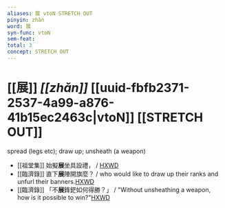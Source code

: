 ```yaml
---
aliases: 展 vtoN STRETCH OUT
pinyin: zhǎn
word: 展
syn-func: vtoN
sem-feat: 
total: 3
concept: STRETCH OUT 
---
```

# [[展]] *[[zhǎn]]*  [[uuid-fbfb2371-2537-4a99-a876-41b15ec2463c|vtoN]] [[STRETCH OUT]]
spread (legs etc); draw up; unsheath (a weapon)
 - [[祖堂集]] 始擬**展**坐具設禮， / [HXWD](https://hxwd.org/textview.html?location=KR6q0002_Yan_007-2089a.33)
 - [[臨濟錄]] 直下**展**陣開旗麼？ / who would like to draw up their ranks and unfurl their banners.[HXWD](https://hxwd.org/textview.html?location=KR6q0053_T_001-0496b.44)
 - [[臨濟錄]] 「不**展**鋒鋩如何得勝？」 / "Without unsheathing a weapon, how is it possible to win?"[HXWD](https://hxwd.org/textview.html?location=KR6q0053_T_001-0506a.30)